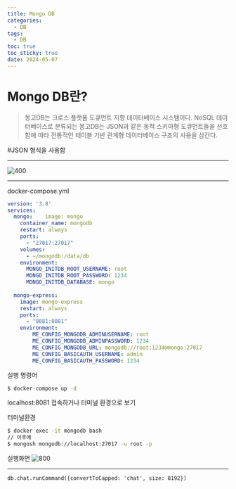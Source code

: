 ```yaml
---
title: Mongo DB
categories:
  - DB
tags:
  - DB
toc: true
toc_sticky: true
date: 2024-05-07
---
```

# Mongo DB란?
> 몽고DB는 크로스 플랫폼 도큐먼트 지향 데이터베이스 시스템이다. NoSQL 데이터베이스로 분류되는 몽고DB는 JSON과 같은 동적 스키마형 도큐먼트들을 선호함에 따라 전통적인 테이블 기반 관계형 데이터베이스 구조의 사용을 삼간다.

#JSON 형식을 사용함 

---
![400](https://i.imgur.com/pvgRDob.png)

---
docker-compose.yml
```yml
version: '3.8'  
services:  
  mongo:    image: mongo  
    container_name: mongodb  
    restart: always  
    ports:  
      - "27017:27017"  
    volumes:  
      - ~/mongodb:/data/db  
    environment:  
      MONGO_INITDB_ROOT_USERNAME: root  
      MONGO_INITDB_ROOT_PASSWORD: 1234  
      MONGO_INITDB_DATABASE: mongo  
  
  mongo-express:  
    image: mongo-express  
    restart: always  
    ports:  
      - "8081:8081"  
    environment:  
        ME_CONFIG_MONGODB_ADMINUSERNAME: root  
        ME_CONFIG_MONGODB_ADMINPASSWORD: 1234  
        ME_CONFIG_MONGODB_URL: mongodb://root:1234@mongo:27017  
        ME_CONFIG_BASICAUTH_USERNAME: admin  
        ME_CONFIG_BASICAUTH_PASSWORD: 1234
```

실행 명령어
```bash
$ docker-compose up -d
```

localhost:8081 접속하거나 터미널 환경으로 보기

터미널환경
```bash
$ docker exec -it mongodb bash
// 이후에
$ mongosh mongodb://localhost:27017 -u root -p
```

실행화면
![800](https://i.imgur.com/OVlfACx.png)

---

```mongosh
db.chat.runCommand({convertToCapped: 'chat', size: 8192})
```
